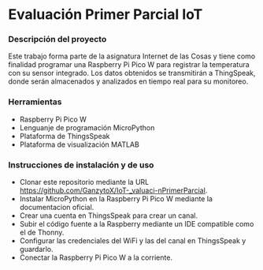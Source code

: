 # Evaluación Primer Parcial IoT
### Descripción del proyecto

Este trabajo forma parte de la asignatura Internet de las Cosas y tiene como finalidad programar una Raspberry Pi Pico W para registrar la temperatura con su sensor integrado. Los datos obtenidos se transmitirán a ThingSpeak, donde serán almacenados y analizados en tiempo real para su monitoreo.

### Herramientas
- Raspberry Pi Pico W
- Lenguanje de programación MicroPython
- Plataforma de ThingsSpeak
- Plataforma de visualización MATLAB

### Instrucciones de instalación y de uso
- Clonar este repositorio mediante la URL https://github.com/GanzytoX/IoT-_valuaci-nPrimerParcial.
- Instalar MicroPython en la Raspberry Pi Pico W mediante la documentacion oficial.
- Crear una cuenta en ThingsSpeak para crear un canal.
- Subir el código fuente a la Raspberry mediante un IDE compatible como el de Thonny.
- Configurar las credenciales del WiFi y las del canal en ThingsSpeak y guardarlo.
- Conectar la Raspberry Pi Pico W a la corriente.

